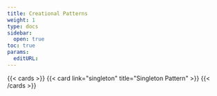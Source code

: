 ```yaml
---
title: Creational Patterns
weight: 1
type: docs
sidebar:
  open: true
toc: true
params:
  editURL: 
---
```


{{< cards >}}
    {{< card link="singleton" title="Singleton Pattern" >}}
{{< /cards >}}